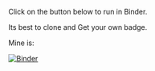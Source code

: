 Click on the button below to run in Binder.

Its best to clone and Get your own badge.

Mine is:

[![Binder](https://mybinder.org/badge_logo.svg)](https://mybinder.org/v2/gh/rahuldave/thpday0/master)
